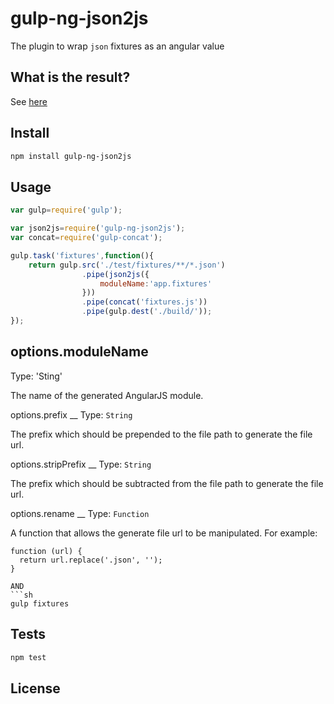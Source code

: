 gulp-ng-json2js
=========

The plugin to wrap `json` fixtures as an angular value

What is the result?
--
See <a href="https://github.com/galkinrost/gulp-ng-json2js/tree/master/test/expect">here</a>

Install
--
```sh
npm install gulp-ng-json2js
```

Usage
--

```javascript
var gulp=require('gulp');

var json2js=require('gulp-ng-json2js');
var concat=require('gulp-concat');

gulp.task('fixtures',function(){
    return gulp.src('./test/fixtures/**/*.json')
                .pipe(json2js({
                    moduleName:'app.fixtures'
                }))
                .pipe(concat('fixtures.js'))
                .pipe(gulp.dest('./build/'));
});
```

options.moduleName
--
Type: 'Sting'

The name of the generated AngularJS module.

options.prefix
__
Type: `String`

The prefix which should be prepended to the file path to generate the file url.

options.stripPrefix
__
Type: `String`

The prefix which should be subtracted from the file path to generate the file url.

options.rename
__
Type: `Function`

A function that allows the generate file url to be manipulated. For example:

```
function (url) {
  return url.replace('.json', '');
}
```
```
AND
```sh
gulp fixtures
```


Tests
--
```sh
npm test
```

License
----
